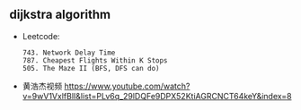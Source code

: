 

## dijkstra algorithm
* Leetcode: 
  ```
  743. Network Delay Time
  787. Cheapest Flights Within K Stops
  505. The Maze II (BFS, DFS can do)
  ```
* 黄浩杰视频 https://www.youtube.com/watch?v=9wV1VxlfBlI&list=PLv6q_29lDQFe9DPX52KtiAGRCNCT64keY&index=8
